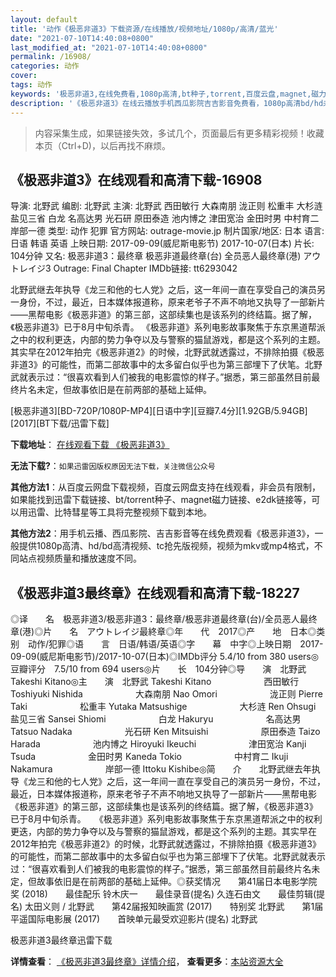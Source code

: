 ```yaml
---
layout: default
title: '动作《极恶非道3》下载资源/在线播放/视频地址/1080p/高清/蓝光'
date: "2021-07-10T14:40:08+0800"
last_modified_at: "2021-07-10T14:40:08+0800"
permalink: /16908/
categories: 动作
cover:
tags: 动作
keywords: '极恶非道3,在线免费看,1080p高清,bt种子,torrent,百度云盘,magnet,磁力链,迅雷下载资源'
description: '《极恶非道3》在线云播放手机西瓜影院吉吉影音免费看，1080p高清bd/hd未删减完整版和tc抢先枪版，mkv/mp4格式，附带bt/torrent种子、magnet/磁力链、百度云盘、网盘资源迅雷下载链接'
---
```


>内容采集生成，如果链接失效，多试几个，页面最后有更多精彩视频！收藏本页（Ctrl+D)，以后再找不麻烦。


## 《极恶非道3》在线观看和高清下载-16908

导演: 北野武 编剧: 北野武 主演: 北野武 西田敏行 大森南朋 泷正则 松重丰 大杉涟 盐见三省 白龙 名高达男 光石研 原田泰造 池内博之 津田宽治 金田时男 中村育二 岸部一德 类型: 动作 犯罪 官方网站: outrage-movie.jp 制片国家/地区: 日本 语言: 日语 韩语 英语 上映日期: 2017-09-09(威尼斯电影节) 2017-10-07(日本) 片长: 104分钟 又名: 极恶非道3：最终章 极恶非道最终章(台) 全员恶人最终章(港) アウトレイジ3 Outrage: Final Chapter IMDb链接: tt6293042

北野武继去年执导《龙三和他的七人党》之后，这一年间一直在享受自己的演员另一身份，不过，最近，日本媒体报道称，原来老爷子不声不响地又执导了一部新片——黑帮电影《极恶非道》的第三部，这部续集也是该系列的终结篇。据了解，《极恶非道3》已于8月中旬杀青。 《极恶非道》系列电影故事聚焦于东京黑道帮派之中的权利更迭，内部的势力争夺以及与警察的猫鼠游戏，都是这个系列的主题。其实早在2012年拍完《极恶非道2》的时候，北野武就透露过，不排除拍摄《极恶非道3》的可能性，而第二部故事中的太多留白似乎也为第三部埋下了伏笔。北野武就表示过：“很喜欢看到人们被我的电影震惊的样子。”据悉，第三部虽然目前最终片名未定，但故事依旧是在前两部的基础上延伸。


[极恶非道3][BD-720P/1080P-MP4][日语中字][豆瓣7.4分][1.92GB/5.94GB][2017][BT下载/迅雷下载]

**下载地址**： [在线观看下载 《极恶非道3》](https://www.btdx8.com/torrent/jexd3_2017.html) 


**无法下载?**：`如果迅雷因版权原因无法下载，关注微信公众号 `

**其他方法1**：从百度云网盘下载视频，百度云网盘支持在线观看，非会员有限制，如果能找到迅雷下载链接、bt/torrent种子、magnet磁力链接、e2dk链接等，可以用迅雷、比特彗星等工具将完整视频下载到本地。

**其他方法2**：用手机云播、西瓜影院、吉吉影音等在线免费观看《极恶非道3》，一般提供1080p高清、hd/bd高清视频、tc抢先版视频，视频为mkv或mp4格式，不同站点视频质量和播放速度不同。


## 《极恶非道3最终章》在线观看和高清下载-18227

◎译　　名　极恶非道3/极恶非道3：最终章/极恶非道最终章(台)/全员恶人最终章(港)◎片　　名　アウトレイジ最終章◎年　　代　2017◎产　　地　日本◎类　　别　动作/犯罪◎语　　言　日语/韩语/英语◎字　　幕　中字◎上映日期　2017-09-09(威尼斯电影节)/2017-10-07(日本)◎IMDb评分 5.4/10 from 380 users◎豆瓣评分　7.5/10 from 694 users◎片　　长　104分钟◎导　　演　北野武 Takeshi Kitano◎主　　演　北野武 Takeshi Kitano　　　　　　西田敏行 Toshiyuki Nishida　　　　　　大森南朋 Nao Omori　　　　　　泷正则 Pierre Taki　　　　　　松重丰 Yutaka Matsushige　　　　　　大杉涟 Ren Ohsugi　　　　　　盐见三省 Sansei Shiomi　　　　　　白龙 Hakuryu　　　　　　名高达男 Tatsuo Nadaka　　　　　　光石研 Ken Mitsuishi　　　　　　原田泰造 Taizo Harada　　　　　　池内博之 Hiroyuki Ikeuchi　　　　　　津田宽治 Kanji Tsuda　　　　　　金田时男 Kaneda Tokio　　　　　　中村育二 Ikuji Nakamura　　　　　　岸部一德 Ittoku Kishibe◎简　　介　　北野武继去年执导《龙三和他的七人党》之后，这一年间一直在享受自己的演员另一身份，不过，最近，日本媒体报道称，原来老爷子不声不响地又执导了一部新片——黑帮电影《极恶非道》的第三部，这部续集也是该系列的终结篇。据了解，《极恶非道3》已于8月中旬杀青。　　《极恶非道》系列电影故事聚焦于东京黑道帮派之中的权利更迭，内部的势力争夺以及与警察的猫鼠游戏，都是这个系列的主题。其实早在2012年拍完《极恶非道2》的时候，北野武就透露过，不排除拍摄《极恶非道3》的可能性，而第二部故事中的太多留白似乎也为第三部埋下了伏笔。北野武就表示过：“很喜欢看到人们被我的电影震惊的样子。”据悉，第三部虽然目前最终片名未定，但故事依旧是在前两部的基础上延伸。◎获奖情况　　第41届日本电影学院奖 (2018)　　最佳配乐 铃木庆一　　最佳录音(提名) 久连石由文　　最佳剪辑(提名) 太田义则 / 北野武　　第42届报知映画赏 (2017)　　特别奖 北野武　　第1届平遥国际电影展 (2017)　　首映单元最受欢迎影片(提名) 北野武


极恶非道3最终章迅雷下载

**详情查看**： [《极恶非道3最终章》详情介绍](/movie/18227/)， **查看更多**：[本站资源大全](/movie/t/all/)

